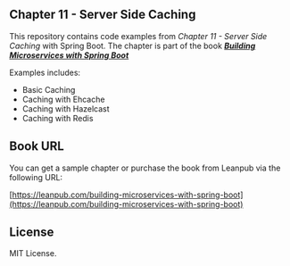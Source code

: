 Chapter 11 - Server Side Caching
------
This repository contains code examples from *Chapter 11 - Server Side Caching* with Spring Boot. The chapter is part of the book ***[Building Microservices with Spring Boot](https://leanpub.com/building-microservices-with-spring-boot)***

Examples includes:

* Basic Caching
* Caching with Ehcache
* Caching with Hazelcast
* Caching with Redis


## Book URL
You can get a sample chapter or purchase the book from Leanpub via the following URL:

[https://leanpub.com/building-microservices-with-spring-boot](https://leanpub.com/building-microservices-with-spring-boot)


## License
MIT License.
